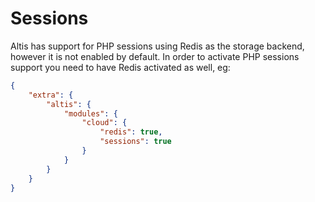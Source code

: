 # Sessions

Altis has support for PHP sessions using Redis as the storage backend, however it is not enabled by default. In order to activate PHP sessions support you need to have Redis activated as well, eg:

```json
{
	"extra": {
		"altis": {
			"modules": {
				"cloud": {
					"redis": true,
					"sessions": true
				}
			}
		}
	}
}
```